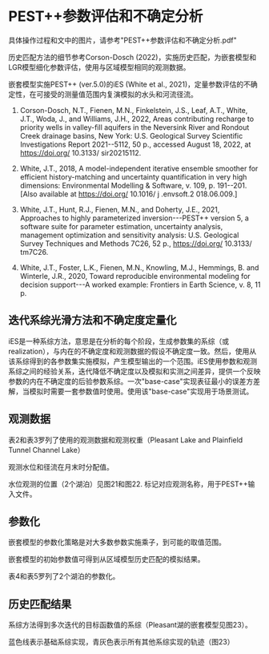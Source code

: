 # PEST++参数评估和不确定分析

具体操作过程和文中的图片，请参考"PEST++参数评估和不确定分析.pdf"

历史匹配方法的细节参考Corson-Dosch
(2022)，实施历史匹配，为嵌套模型和LGR模型细化参数评估，使用与区域模型相同的观测数据。

嵌套模型实施PEST++ (ver.5.0)的iES (White et al.,
2021)，定量参数评估的不确定性，在可接受的测量值范围内复演模拟的水头和河流径流。

1.  Corson-Dosch, N.T., Fienen, M.N., Finkelstein, J.S., Leaf, A.T.,
    White, J.T., Woda, J., and Williams, J.H., 2022, Areas contributing
    recharge to priority wells in valley-fill aquifers in the Neversink
    River and Rondout Creek drainage basins, New York: U.S. Geological
    Survey Scientific Investigations Report 2021--5112, 50 p., accessed
    August 18, 2022, at https://doi.org/ 10.3133/ sir20215112.

2.  White, J.T., 2018, A model-independent iterative ensemble smoother
    for efficient history-matching and uncertainty quantification in
    very high dimensions: Environmental Modelling & Software, v. 109, p.
    191--201. \[Also available at https://doi.org/ 10.1016/ j .envsoft.2
    018.06.009.\]

3.  White, J.T., Hunt, R.J., Fienen, M.N., and Doherty, J.E., 2021,
    Approaches to highly parameterized inversion---PEST++ version 5, a
    software suite for parameter estimation, uncer­tainty analysis,
    management optimization and sensitivity analysis: U.S. Geological
    Survey Techniques and Methods 7C26, 52 p., https://doi.org/ 10.3133/
    tm7C26.

4.  White, J.T., Foster, L.K., Fienen, M.N., Knowling, M.J.,
    Hemmings, B. and Winterle, J.R., 2020, Toward repro­ducible
    environmental modeling for decision support---A worked example:
    Frontiers in Earth Science, v. 8, 11 p.

## 迭代系综光滑方法和不确定度定量化

iES是一种系综方法，意思是在分析的每个阶段，生成参数集的系综（或realization），与内在的不确定度和观测数据的假设不确定度一致。然后，使用从该系综得到的各参数集实施模拟，产生模型输出的一个范围。iES使用参数和观测系综之间的经验关系，迭代降低不确定度以及模拟和实测之间差异，提供一个反映参数的内在不确定度的后验参数系综。一次\"base-case\"实现表征最小的误差方差解，当模拟时需要一套参数值时使用。使用该\"base-case\"实现用于场景测试。

## 观测数据

表2和表3罗列了使用的观测数据和观测权重（Pleasant Lake and Plainfield
Tunnel Channel Lake）

观测水位和径流在月末时分配值。

水位观测的位置（2个湖泊）见图21和图22.
标记对应观测名称，用于PEST++输入文件。

## 参数化

嵌套模型的参数化策略是对大多数参数实施乘子，到可能的取值范围。

嵌套模型的初始参数值可得到从区域模型历史匹配的模拟结果。

表4和表5罗列了2个湖泊的参数化。

## 历史匹配结果

系综方法得到多次迭代的目标函数值的系综（Pleasant湖的嵌套模型见图23）。

蓝色线表示基础系综实现，青灰色表示所有其他系综实现的轨迹（图23）
